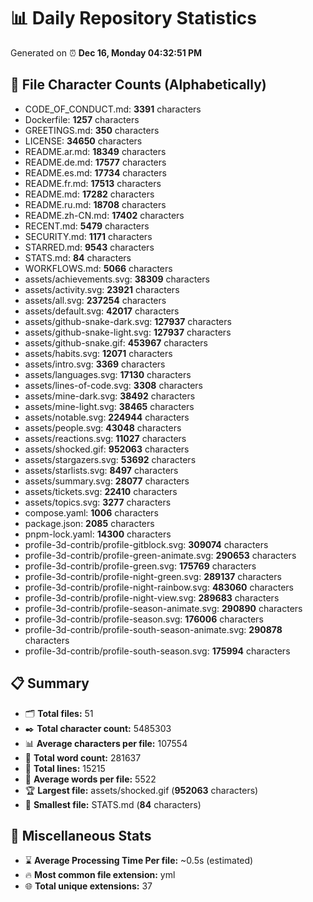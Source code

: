 # 📊 Daily Repository Statistics
Generated on ⏰ **Dec 16, Monday 04:32:51 PM**

## 📂 File Character Counts (Alphabetically)
- CODE_OF_CONDUCT.md: **3391** characters
- Dockerfile: **1257** characters
- GREETINGS.md: **350** characters
- LICENSE: **34650** characters
- README.ar.md: **18349** characters
- README.de.md: **17577** characters
- README.es.md: **17734** characters
- README.fr.md: **17513** characters
- README.md: **17282** characters
- README.ru.md: **18708** characters
- README.zh-CN.md: **17402** characters
- RECENT.md: **5479** characters
- SECURITY.md: **1171** characters
- STARRED.md: **9543** characters
- STATS.md: **84** characters
- WORKFLOWS.md: **5066** characters
- assets/achievements.svg: **38309** characters
- assets/activity.svg: **23921** characters
- assets/all.svg: **237254** characters
- assets/default.svg: **42017** characters
- assets/github-snake-dark.svg: **127937** characters
- assets/github-snake-light.svg: **127937** characters
- assets/github-snake.gif: **453967** characters
- assets/habits.svg: **12071** characters
- assets/intro.svg: **3369** characters
- assets/languages.svg: **17130** characters
- assets/lines-of-code.svg: **3308** characters
- assets/mine-dark.svg: **38492** characters
- assets/mine-light.svg: **38465** characters
- assets/notable.svg: **224944** characters
- assets/people.svg: **43048** characters
- assets/reactions.svg: **11027** characters
- assets/shocked.gif: **952063** characters
- assets/stargazers.svg: **53692** characters
- assets/starlists.svg: **8497** characters
- assets/summary.svg: **28077** characters
- assets/tickets.svg: **22410** characters
- assets/topics.svg: **3277** characters
- compose.yaml: **1006** characters
- package.json: **2085** characters
- pnpm-lock.yaml: **14300** characters
- profile-3d-contrib/profile-gitblock.svg: **309074** characters
- profile-3d-contrib/profile-green-animate.svg: **290653** characters
- profile-3d-contrib/profile-green.svg: **175769** characters
- profile-3d-contrib/profile-night-green.svg: **289137** characters
- profile-3d-contrib/profile-night-rainbow.svg: **483060** characters
- profile-3d-contrib/profile-night-view.svg: **289683** characters
- profile-3d-contrib/profile-season-animate.svg: **290890** characters
- profile-3d-contrib/profile-season.svg: **176006** characters
- profile-3d-contrib/profile-south-season-animate.svg: **290878** characters
- profile-3d-contrib/profile-south-season.svg: **175994** characters

## 📋 Summary
- 🗂️ **Total files:** 51
- ✒️ **Total character count:** 5485303
- 📊 **Average characters per file:** 107554
- 📝 **Total word count:** 281637
- 🧾 **Total lines:** 15215
- 📐 **Average words per file:** 5522
- 🏆 **Largest file:** assets/shocked.gif (**952063** characters)
- 🥉 **Smallest file:** STATS.md (**84** characters)

## 🌟 Miscellaneous Stats
- ⌛ **Average Processing Time Per file:** ~0.5s (estimated)
- 🔥 **Most common file extension:** yml
- 🌐 **Total unique extensions:** 37
